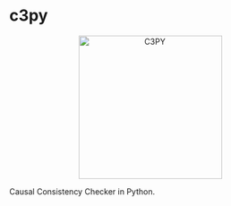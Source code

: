 # c3py

<p align="center">
  <img src="https://github.com/shumbo/c3py/assets/10496155/08a6155d-0716-4c27-87cb-f2c0e29d510c" alt="C3PY" width="256px" height="256px">
</p>

Causal Consistency Checker in Python.
